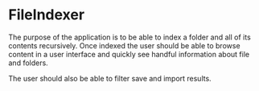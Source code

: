 # FileIndexer

The purpose of the application is to be able to index a folder and all of its contents recursively. Once indexed the user should be able to browse content in a user interface and quickly see handful information about file and folders.

The user should also be able to filter save and import results.
